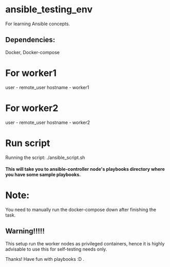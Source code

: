 # ansible_testing_env
For learning Ansible concepts.

## Dependencies:
Docker, Docker-compose

# For worker1
user - remote_user
hostname - worker1

# For worker2
user - remote_user
hostname - worker2

# Run script
Running the script: ./ansible_script.sh
#### This will take you to ansible-controller node's playbooks directory where you have some sample playbooks.


# Note: 
You need to manually run the docker-compose down after finishing the task.

## Warning!!!!!
This setup run the worker nodes as privileged containers, hence it is highly advisable to use this for self-testing needs only.

Thanks! Have fun with playbooks :D .
